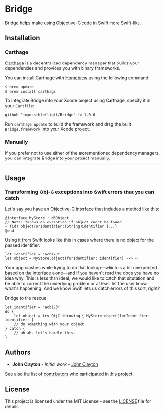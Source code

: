 #  Bridge

Bridge helps make using Objective-C code in Swift more Swift-like.  

## Installation

### Carthage

[Carthage](https://github.com/Carthage/Carthage) is a decentralized dependency manager that builds your dependencies and provides you with binary frameworks.

You can install Carthage with [Homebrew](http://brew.sh/) using the following command:

```bash
$ brew update
$ brew install carthage
```

To integrate Bridge into your Xcode project using Carthage, specify it in your `Cartfile`:

```ogdl
github "impossibleflight/Bridge" ~> 1.0.0
```

Run `carthage update` to build the framework and drag the built `Bridge.framework` into your Xcode project.

### Manually

If you prefer not to use either of the aforementioned dependency managers, you can integrate Bridge into your project manually.

---
## Usage

### Transforming Obj-C exceptions into Swift errors that you can catch

Let's say you have an Objective-C interface that includes a method like this:

```
@interface MyStore : NSObject
// Note: throws an exception if object can't be found
+ (id) objectForIdentifier:(String)identifier {...}
@end
```
Using it from Swift looks like this in cases where there is no object for the passed identifier:

```
let identifier = "acb123" 
let object = MyStore.object(forIdentifier: identifier) --> 💥
```
Your app crashes while trying to do that lookup—which is a bit unexpected based on the interface alone—and if you haven't read the docs you have no idea why. This is less than ideal; we would like to catch that situtation and be able to correct the underlying problem or at least let the user know what's happening. And we know Swift lets us catch errors of this sort, right?

Bridge to the rescue:

```
let identifier = "acb123" 
do {
	let object = try ObjC.throwing { MyStore.object(forIdentifier: identifier) }
	// do something with your object 
} catch {
	// uh oh. let's handle this.
}
```

## Authors

* **John Clayton** - *Initial work* - [John Clayton](https://github.com/johnclayton)

See also the list of [contributors](https://github.com/impossibleflight/Bridge/contributors) who participated in this project.

## License

This project is licensed under the MIT License - see the [LICENSE](LICENSE) file for details

